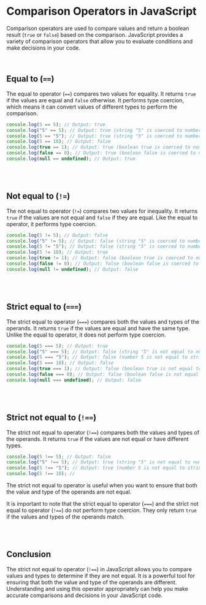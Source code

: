 # Comparison Operators in JavaScript

Comparison operators are used to compare values and return a boolean result (`true` or `false`) based on the comparison. JavaScript provides a variety of comparison operators that allow you to evaluate conditions and make decisions in your code.
 
 <br />

## Equal to (`==`)

The equal to operator (`==`) compares two values for equality. It returns `true` if the values are equal and `false` otherwise. It performs type coercion, which means it can convert values of different types to perform the comparison.

```js
console.log(5 == 5); // Output: true
console.log("5" == 5); // Output: true (string "5" is coerced to number 5)
console.log(5 == "5"); // Output: true (string "5" is coerced to number 5)
console.log(5 == 10); // Output: false
console.log(true == 1); // Output: true (boolean true is coerced to number 1)
console.log(false == 0); // Output: true (boolean false is coerced to number 0)
console.log(null == undefined); // Output: true
```
<br /><br />

## Not equal to (`!=`)

The not equal to operator (`!=`) compares two values for inequality. It returns `true` if the values are not equal and `false` if they are equal. Like the equal to operator, it performs type coercion.

```js
console.log(5 != 5); // Output: false
console.log("5" != 5); // Output: false (string "5" is coerced to number 5)
console.log(5 != "5"); // Output: false (string "5" is coerced to number 5)
console.log(5 != 10); // Output: true
console.log(true != 1); // Output: false (boolean true is coerced to number 1)
console.log(false != 0); // Output: false (boolean false is coerced to number 0)
console.log(null != undefined); // Output: false
```

<br /><br />

## Strict equal to (`===`)

The strict equal to operator (`===`) compares both the values and types of the operands. It returns `true` if the values are equal and have the same type. Unlike the equal to operator, it does not perform type coercion.

```js
console.log(5 === 5); // Output: true
console.log("5" === 5); // Output: false (string "5" is not equal to number 5)
console.log(5 === "5"); // Output: false (number 5 is not equal to string "5")
console.log(5 === 10); // Output: false
console.log(true === 1); // Output: false (boolean true is not equal to number 1)
console.log(false === 0); // Output: false (boolean false is not equal to number 0)
console.log(null === undefined); // Output: false
```
<br /><br />

## Strict not equal to (`!==`)

The strict not equal to operator (`!==`) compares both the values and types of the operands. It returns `true` if the values are not equal or have different types.

```js
console.log(5 !== 5); // Output: false
console.log("5" !== 5); // Output: true (string "5" is not equal to number 5)
console.log(5 !== "5"); // Output: true (number 5 is not equal to string "5")
console.log(5 !== 10); //
```

The strict not equal to operator is useful when you want to ensure that both the value and type of the operands are not equal.

It is important to note that the strict equal to operator (`===`) and the strict not equal to operator (`!==`) do not perform type coercion. They only return `true` if the values and types of the operands match.

<br /><br />

## Conclusion

The strict not equal to operator (`!==`) in JavaScript allows you to compare values and types to determine if they are not equal. It is a powerful tool for ensuring that both the value and type of the operands are different. Understanding and using this operator appropriately can help you make accurate comparisons and decisions in your JavaScript code.

<!-- Meta Title: JavaScript Strict Not Equal To Operator (`!==`): Comparing Values and Types -->

<!-- Meta Description: Discover the functionality of the strict not equal to operator (`!==`) in JavaScript. Learn how to compare values and types to determine if they are not equal. Explore examples and understand the importance of this operator for accurate comparisons in your JavaScript code. -->

<!-- Meta Keywords: JavaScript, strict not equal to, !== operator, comparing values and types, programming fundamentals -->
